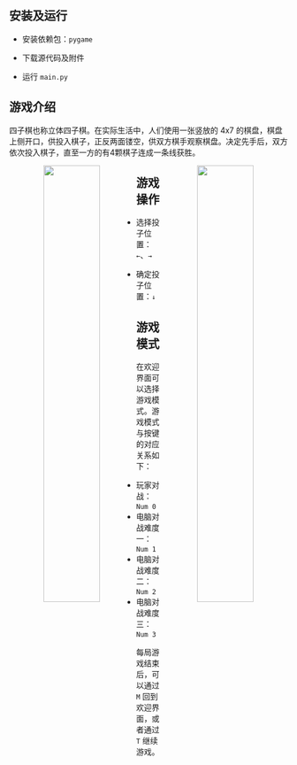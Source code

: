 

## 安装及运行

- 安装依赖包：`pygame`

- 下载源代码及附件
- 运行 `main.py`

## 游戏介绍

四子棋也称立体四子棋。在实际生活中，人们使用一张竖放的 4x7 的棋盘，棋盘上侧开口，供投入棋子，正反两面镂空，供双方棋手观察棋盘。决定先手后，双方依次投入棋子，直至一方的有4颗棋子连成一条线获胜。

<center class = "half"> 
    <img src = "https://i.loli.net/2020/10/10/W1ChUlHQpiAJzPb.png"  width = "45%" align = left>
    <img src = "https://i.loli.net/2020/10/10/ThXftc7LIeUQHzJ.png"  width = "45%" align = right> </center>


















## 游戏操作

- 选择投子位置：`←`、`→`

- 确定投子位置：`↓`

## 游戏模式

在欢迎界面可以选择游戏模式。游戏模式与按键的对应关系如下：

- 玩家对战：`Num 0`
- 电脑对战难度一：`Num 1`
- 电脑对战难度二：`Num 2`
- 电脑对战难度三：`Num 3`

每局游戏结束后，可以通过 `M` 回到欢迎界面，或者通过 `T` 继续游戏。